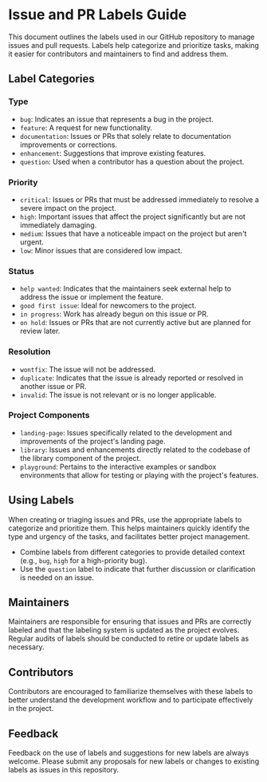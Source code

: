 # Issue and PR Labels Guide

This document outlines the labels used in our GitHub repository to manage issues and pull requests. Labels help categorize and prioritize tasks, making it easier for contributors and maintainers to find and address them.

## Label Categories

### Type

- `bug`: Indicates an issue that represents a bug in the project.
- `feature`: A request for new functionality.
- `documentation`: Issues or PRs that solely relate to documentation improvements or corrections.
- `enhancement`: Suggestions that improve existing features.
- `question`: Used when a contributor has a question about the project.

### Priority

- `critical`: Issues or PRs that must be addressed immediately to resolve a severe impact on the project.
- `high`: Important issues that affect the project significantly but are not immediately damaging.
- `medium`: Issues that have a noticeable impact on the project but aren't urgent.
- `low`: Minor issues that are considered low impact.

### Status

- `help wanted`: Indicates that the maintainers seek external help to address the issue or implement the feature.
- `good first issue`: Ideal for newcomers to the project.
- `in progress`: Work has already begun on this issue or PR.
- `on hold`: Issues or PRs that are not currently active but are planned for review later.

### Resolution

- `wontfix`: The issue will not be addressed.
- `duplicate`: Indicates that the issue is already reported or resolved in another issue or PR.
- `invalid`: The issue is not relevant or is no longer applicable.

### Project Components

- `landing-page`: Issues specifically related to the development and improvements of the project's landing page.
- `library`: Issues and enhancements directly related to the codebase of the library component of the project.
- `playground`: Pertains to the interactive examples or sandbox environments that allow for testing or playing with the project's features.

## Using Labels

When creating or triaging issues and PRs, use the appropriate labels to categorize and prioritize them. This helps maintainers quickly identify the type and urgency of the tasks, and facilitates better project management.

- Combine labels from different categories to provide detailed context (e.g., `bug`, `high` for a high-priority bug).
- Use the `question` label to indicate that further discussion or clarification is needed on an issue.

## Maintainers

Maintainers are responsible for ensuring that issues and PRs are correctly labeled and that the labeling system is updated as the project evolves. Regular audits of labels should be conducted to retire or update labels as necessary.

## Contributors

Contributors are encouraged to familiarize themselves with these labels to better understand the development workflow and to participate effectively in the project.

## Feedback

Feedback on the use of labels and suggestions for new labels are always welcome. Please submit any proposals for new labels or changes to existing labels as issues in this repository.
